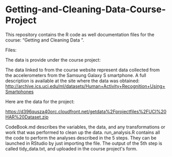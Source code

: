 # Getting-and-Cleaning-Data-Course-Project

This repository contains the R code as well documentation files for the course: “Getting and Cleaning Data ”.   

Files:

The data is provide under the course project: 

The data linked to from the course website represent data collected from the accelerometers from the Samsung Galaxy S smartphone. A full description is available at the site where the data was obtained: 
http://archive.ics.uci.edu/ml/datasets/Human+Activity+Recognition+Using+Smartphones

Here are the data for the project: 

https://d396qusza40orc.cloudfront.net/getdata%2Fprojectfiles%2FUCI%20HAR%20Dataset.zip 

CodeBook.md describes the variables, the data, and any transformations or work that was performed to clean up the data.
run_analysis.R contains all the code to perform the analyses described in the 5 steps. They can be launched in RStudio by just importing the file.
The output of the 5th step is called tidy_data.txt, and uploaded in the course project's form.

